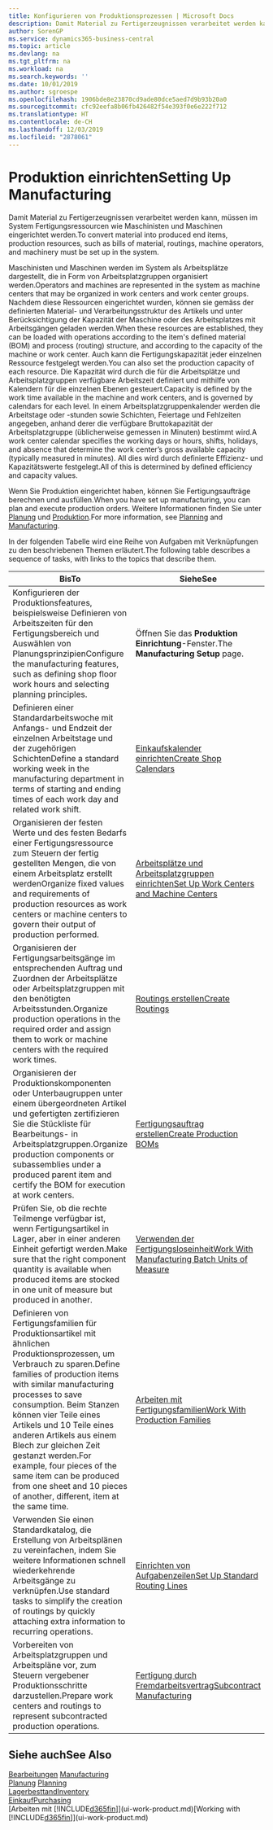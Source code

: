```yaml
---
title: Konfigurieren von Produktionsprozessen | Microsoft Docs
description: Damit Material zu Fertigerzeugnissen verarbeitet werden kann, müssen im System Fertigungsressourcen wie Maschinisten und Maschinen eingerichtet werden.
author: SorenGP
ms.service: dynamics365-business-central
ms.topic: article
ms.devlang: na
ms.tgt_pltfrm: na
ms.workload: na
ms.search.keywords: ''
ms.date: 10/01/2019
ms.author: sgroespe
ms.openlocfilehash: 1906bde8e23870cd9ade80dce5aed7d9b93b20a0
ms.sourcegitcommit: cfc92eefa8b06fb426482f54e393f0e6e222f712
ms.translationtype: HT
ms.contentlocale: de-CH
ms.lasthandoff: 12/03/2019
ms.locfileid: "2878061"
---
```

# <a name="setting-up-manufacturing"></a><span data-ttu-id="308a6-103">Produktion einrichten</span><span class="sxs-lookup"><span data-stu-id="308a6-103">Setting Up Manufacturing</span></span>
<span data-ttu-id="308a6-104">Damit Material zu Fertigerzeugnissen verarbeitet werden kann, müssen im System Fertigungsressourcen wie Maschinisten und Maschinen eingerichtet werden.</span><span class="sxs-lookup"><span data-stu-id="308a6-104">To convert material into produced end items, production resources, such as bills of material, routings, machine operators, and machinery must be set up in the system.</span></span>

<span data-ttu-id="308a6-105">Maschinisten und Maschinen werden im System als Arbeitsplätze dargestellt, die in Form von Arbeitsplatzgruppen organisiert werden.</span><span class="sxs-lookup"><span data-stu-id="308a6-105">Operators and machines are represented in the system as machine centers that may be organized in work centers and work center groups.</span></span> <span data-ttu-id="308a6-106">Nachdem diese Ressourcen eingerichtet wurden, können sie gemäss der definierten  Material- und Verarbeitungsstruktur des Artikels und unter Berücksichtigung der Kapazität der Maschine oder des Arbeitsplatzes mit Arbeitsgängen geladen werden.</span><span class="sxs-lookup"><span data-stu-id="308a6-106">When these resources are established, they can be loaded with operations according to the item's defined material (BOM) and process (routing) structure, and according to the capacity of the machine or work center.</span></span> <span data-ttu-id="308a6-107">Auch kann die Fertigungskapazität jeder einzelnen Ressource festgelegt werden.</span><span class="sxs-lookup"><span data-stu-id="308a6-107">You can also set the production capacity of each resource.</span></span> <span data-ttu-id="308a6-108">Die Kapazität wird durch die für die Arbeitsplätze und Arbeitsplatzgruppen verfügbare Arbeitszeit definiert und mithilfe von Kalendern für die einzelnen Ebenen gesteuert.</span><span class="sxs-lookup"><span data-stu-id="308a6-108">Capacity is defined by the work time available in the machine and work centers, and is governed by calendars for each level.</span></span> <span data-ttu-id="308a6-109">In einem Arbeitsplatzgruppenkalender werden die Arbeitstage oder -stunden sowie Schichten, Feiertage und Fehlzeiten angegeben, anhand derer die verfügbare Bruttokapazität der Arbeitsplatzgruppe (üblicherweise gemessen in Minuten) bestimmt wird.</span><span class="sxs-lookup"><span data-stu-id="308a6-109">A work center calendar specifies the working days or hours, shifts, holidays, and absence that determine the work center’s gross available capacity (typically measured in minutes).</span></span> <span data-ttu-id="308a6-110">All dies wird durch definierte Effizienz- und Kapazitätswerte festgelegt.</span><span class="sxs-lookup"><span data-stu-id="308a6-110">All of this is determined by defined efficiency and capacity values.</span></span>  

<span data-ttu-id="308a6-111">Wenn Sie Produktion eingerichtet haben, können Sie Fertigungsaufträge berechnen und ausfüllen.</span><span class="sxs-lookup"><span data-stu-id="308a6-111">When you have set up manufacturing, you can plan and execute production orders.</span></span> <span data-ttu-id="308a6-112">Weitere Informationen finden Sie unter [Planung](production-planning.md) und [Produktion](production-manage-manufacturing.md).</span><span class="sxs-lookup"><span data-stu-id="308a6-112">For more information, see [Planning](production-planning.md) and [Manufacturing](production-manage-manufacturing.md).</span></span>  

 <span data-ttu-id="308a6-113">In der folgenden Tabelle wird eine Reihe von Aufgaben mit Verknüpfungen zu den beschriebenen Themen erläutert.</span><span class="sxs-lookup"><span data-stu-id="308a6-113">The following table describes a sequence of tasks, with links to the topics that describe them.</span></span>   

|<span data-ttu-id="308a6-114">**Bis**</span><span class="sxs-lookup"><span data-stu-id="308a6-114">**To**</span></span>|<span data-ttu-id="308a6-115">**Siehe**</span><span class="sxs-lookup"><span data-stu-id="308a6-115">**See**</span></span>|  
|------------|-------------|  
|<span data-ttu-id="308a6-116">Konfigurieren der Produktionsfeatures, beispielsweise Definieren von Arbeitszeiten für den Fertigungsbereich und Auswählen von Planungsprinzipien</span><span class="sxs-lookup"><span data-stu-id="308a6-116">Configure the manufacturing features, such as defining shop floor work hours and selecting planning principles.</span></span>|<span data-ttu-id="308a6-117">Öffnen Sie das **Produktion Einrichtung**-Fenster.</span><span class="sxs-lookup"><span data-stu-id="308a6-117">The **Manufacturing Setup** page.</span></span>|  
|<span data-ttu-id="308a6-118">Definieren einer Standardarbeitswoche mit Anfangs- und Endzeit der einzelnen Arbeitstage und der zugehörigen Schichten</span><span class="sxs-lookup"><span data-stu-id="308a6-118">Define a standard working week in the manufacturing department in terms of starting and ending times of each work day and related work shift.</span></span>|[<span data-ttu-id="308a6-119">Einkaufskalender einrichten</span><span class="sxs-lookup"><span data-stu-id="308a6-119">Create Shop Calendars</span></span>](production-how-to-create-work-center-calendars.md)|  
|<span data-ttu-id="308a6-120">Organisieren der festen Werte und des festen Bedarfs einer Fertigungsressource zum Steuern der fertig gestellten Mengen, die von einem Arbeitsplatz erstellt werden</span><span class="sxs-lookup"><span data-stu-id="308a6-120">Organize fixed values and requirements of production resources as work centers or machine centers to govern their output of production performed.</span></span>|[<span data-ttu-id="308a6-121">Arbeitsplätze und Arbeitsplatzgruppen einrichten</span><span class="sxs-lookup"><span data-stu-id="308a6-121">Set Up Work Centers and Machine Centers</span></span>](production-how-to-set-up-work-and-machine-centers.md)|
|<span data-ttu-id="308a6-122">Organisieren der Fertigungsarbeitsgänge im entsprechenden Auftrag und Zuordnen der Arbeitsplätze oder Arbeitsplatzgruppen mit den benötigten Arbeitsstunden.</span><span class="sxs-lookup"><span data-stu-id="308a6-122">Organize production operations in the required order and assign them to work or machine centers with the required work times.</span></span>|[<span data-ttu-id="308a6-123">Routings erstellen</span><span class="sxs-lookup"><span data-stu-id="308a6-123">Create Routings</span></span>](production-how-to-create-routings.md)|
|<span data-ttu-id="308a6-124">Organisieren der Produktionskomponenten oder Unterbaugruppen unter einem übergeordneten Artikel und gefertigten zertifizieren Sie die Stückliste für Bearbeitungs- in Arbeitsplatzgruppen.</span><span class="sxs-lookup"><span data-stu-id="308a6-124">Organize production components or subassemblies under a produced parent item and certify the BOM for execution at work centers.</span></span>|[<span data-ttu-id="308a6-125">Fertigungsauftrag erstellen</span><span class="sxs-lookup"><span data-stu-id="308a6-125">Create Production BOMs</span></span>](production-how-to-create-production-boms.md)|
|<span data-ttu-id="308a6-126">Prüfen Sie, ob die rechte Teilmenge verfügbar ist, wenn Fertigungsartikel in Lager, aber in einer anderen Einheit gefertigt werden.</span><span class="sxs-lookup"><span data-stu-id="308a6-126">Make sure that the right component quantity is available when produced items are stocked in one unit of measure but produced in another.</span></span>|[<span data-ttu-id="308a6-127">Verwenden der Fertigungsloseinheit</span><span class="sxs-lookup"><span data-stu-id="308a6-127">Work With Manufacturing Batch Units of Measure</span></span>](production-how-to-use-the-manufacturing-batch-unit-of-measure.md)|  
|<span data-ttu-id="308a6-128">Definieren von Fertigungsfamilien für Produktionsartikel mit ähnlichen Produktionsprozessen, um Verbrauch zu sparen.</span><span class="sxs-lookup"><span data-stu-id="308a6-128">Define families of production items with similar manufacturing processes to save consumption.</span></span> <span data-ttu-id="308a6-129">Beim Stanzen können vier Teile eines Artikels und 10 Teile eines anderen Artikels aus einem Blech zur gleichen Zeit gestanzt werden.</span><span class="sxs-lookup"><span data-stu-id="308a6-129">For example, four pieces of the same item can be produced from one sheet and 10 pieces of another, different, item at the same time.</span></span>|[<span data-ttu-id="308a6-130">Arbeiten mit Fertigungsfamilien</span><span class="sxs-lookup"><span data-stu-id="308a6-130">Work With Production Families</span></span>](production-how-work-family.md)|
|<span data-ttu-id="308a6-131">Verwenden Sie einen Standardkatalog, die Erstellung von Arbeitsplänen zu vereinfachen, indem Sie weitere Informationen schnell wiederkehrende Arbeitsgänge zu verknüpfen.</span><span class="sxs-lookup"><span data-stu-id="308a6-131">Use standard tasks to simplify the creation of routings by quickly attaching extra information to recurring operations.</span></span>|[<span data-ttu-id="308a6-132">Einrichten von Aufgabenzeilen</span><span class="sxs-lookup"><span data-stu-id="308a6-132">Set Up Standard Routing Lines</span></span>](production-how-set-up-standard-routing-lines.md)|  
|<span data-ttu-id="308a6-133">Vorbereiten von Arbeitsplatzgruppen und Arbeitspläne vor, zum Steuern vergebener Produktionsschritte darzustellen.</span><span class="sxs-lookup"><span data-stu-id="308a6-133">Prepare work centers and routings to represent subcontracted production operations.</span></span>|[<span data-ttu-id="308a6-134">Fertigung durch Fremdarbeitsvertrag</span><span class="sxs-lookup"><span data-stu-id="308a6-134">Subcontract Manufacturing</span></span>](production-how-to-subcontract-manufacturing.md)|  

## <a name="see-also"></a><span data-ttu-id="308a6-135">Siehe auch</span><span class="sxs-lookup"><span data-stu-id="308a6-135">See Also</span></span>
<span data-ttu-id="308a6-136">[Bearbeitungen](production-manage-manufacturing.md)  </span><span class="sxs-lookup"><span data-stu-id="308a6-136">[Manufacturing](production-manage-manufacturing.md)  </span></span>  
<span data-ttu-id="308a6-137">[Planung](production-planning.md) </span><span class="sxs-lookup"><span data-stu-id="308a6-137">[Planning](production-planning.md) </span></span>  
[<span data-ttu-id="308a6-138">Lagerbesttand</span><span class="sxs-lookup"><span data-stu-id="308a6-138">Inventory</span></span>](inventory-manage-inventory.md)  
[<span data-ttu-id="308a6-139">Einkauf</span><span class="sxs-lookup"><span data-stu-id="308a6-139">Purchasing</span></span>](purchasing-manage-purchasing.md)  
<span data-ttu-id="308a6-140">[Arbeiten mit [!INCLUDE[d365fin](includes/d365fin_md.md)]](ui-work-product.md)</span><span class="sxs-lookup"><span data-stu-id="308a6-140">[Working with [!INCLUDE[d365fin](includes/d365fin_md.md)]](ui-work-product.md)</span></span>
